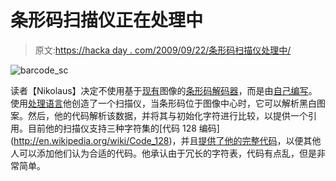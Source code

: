 # 条形码扫描仪正在处理中

> 原文:[https://hacka day . com/2009/09/22/条形码扫描仪处理中/](https://hackaday.com/2009/09/22/barcode-scanner-in-processing/)

![barcode_sc](../Images/5ce3674fe66ba963dcbac0cf0512e2de.png "barcode_sc")

读者【Nikolaus】决定不使用基于[现有](http://en.barcodepedia.com/)图像的[条形码解码器](http://hackaday.com/2008/11/10/messing-with-barcodes/)，而是由[自己编写](http://www.local-guru.net/blog/2009/09/22/barcodescanner-in-pure-processing)。使用[处理语言](http://en.wikipedia.org/wiki/Processing_(programming_language))他创造了一个扫描仪，当条形码位于图像中心时，它可以解析黑白图案。然后，他的代码解析该数据，并将其与初始化字符进行比较，以提供一个引用。目前他的扫描仪支持三种字符集的[代码 128 编码](http://en.wikipedia.org/wiki/Code_128)，并且[提供了他的完整代码](http://www.local-guru.net/processing/barcodescanner.pde)，以便其他人可以添加他们认为合适的代码。他承认由于冗长的字符表，代码有点乱，但是非常简单。
